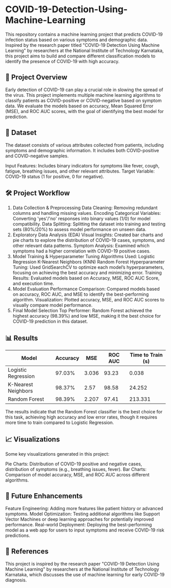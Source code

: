 # COVID-19-Detection-Using-Machine-Learning

This repository contains a machine learning project that predicts COVID-19 infection status based on various symptoms and demographic data. Inspired by the research paper titled "COVID-19 Detection Using Machine Learning" by researchers at the National Institute of Technology Karnataka, this project aims to build and compare different classification models to identify the presence of COVID-19 with high accuracy.

## 📑 Project Overview
Early detection of COVID-19 can play a crucial role in slowing the spread of the virus. This project implements multiple machine learning algorithms to classify patients as COVID-positive or COVID-negative based on symptom data. We evaluate the models based on accuracy, Mean Squared Error (MSE), and ROC AUC scores, with the goal of identifying the best model for prediction.

## 📂 Dataset
The dataset consists of various attributes collected from patients, including symptoms and demographic information. It includes both COVID-positive and COVID-negative samples.

Input Features: Includes binary indicators for symptoms like fever, cough, fatigue, breathing issues, and other relevant attributes.
Target Variable: COVID-19 status (1 for positive, 0 for negative).

## 🛠 Project Workflow
1. Data Collection & Preprocessing
Data Cleaning: Removing redundant columns and handling missing values.
Encoding Categorical Variables: Converting 'yes'/'no' responses into binary values (1/0) for model compatibility.
Data Splitting: Splitting the dataset into training and testing sets (80%/20%) to assess model performance on unseen data.
2. Exploratory Data Analysis (EDA)
Visual Insights: Created bar charts and pie charts to explore the distribution of COVID-19 cases, symptoms, and other relevant data patterns.
Symptom Analysis: Examined which symptoms had a higher correlation with COVID-19 positive cases.
3. Model Training & Hyperparameter Tuning
Algorithms Used:
Logistic Regression
K-Nearest Neighbors (KNN)
Random Forest
Hyperparameter Tuning: Used GridSearchCV to optimize each model’s hyperparameters, focusing on achieving the best accuracy and minimizing error.
Training Results: Evaluated models based on Accuracy, MSE, ROC AUC Score, and execution time.
4. Model Evaluation
Performance Comparison: Compared models based on accuracy, ROC AUC, and MSE to identify the best-performing algorithm.
Visualization: Plotted accuracy, MSE, and ROC AUC scores to visually compare model performance.
5. Final Model Selection
Top Performer: Random Forest achieved the highest accuracy (98.39%) and low MSE, making it the best choice for COVID-19 prediction in this dataset.
## 📊 Results

| Model               | Accuracy | MSE   | ROC AUC | Time to Train (s) |
|---------------------|----------|-------|---------|--------------------|
| Logistic Regression | 97.03%   | 3.036 | 93.23   | 0.038             |
| K-Nearest Neighbors | 98.37%   | 2.57  | 98.58   | 24.252            |
| Random Forest       | 98.39%   | 2.207 | 97.41   | 213.331           |

The results indicate that the Random Forest classifier is the best choice for this task, achieving high accuracy and low error rates, though it requires more time to train compared to Logistic Regression.

## 📈 Visualizations
Some key visualizations generated in this project:

Pie Charts: Distribution of COVID-19 positive and negative cases, distribution of symptoms (e.g., breathing issues, fever).
Bar Charts: Comparison of model accuracy, MSE, and ROC AUC across different algorithms.

## 🤖 Future Enhancements
Feature Engineering: Adding more features like patient history or advanced symptoms.
Model Optimization: Testing additional algorithms like Support Vector Machines or deep learning approaches for potentially improved performance.
Real-world Deployment: Deploying the best-performing model as a web app for users to input symptoms and receive COVID-19 risk predictions.

## 📜 References
This project is inspired by the research paper "COVID-19 Detection Using Machine Learning" by researchers at the National Institute of Technology Karnataka, which discusses the use of machine learning for early COVID-19 diagnosis.
